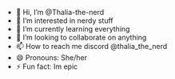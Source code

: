 - 👋 Hi, I’m @Thalia-the-nerd
- 👀 I’m interested in nerdy stuff
- 🌱 I’m currently learning everything
- 💞️ I’m looking to collaborate on anything
- 📫 How to reach me discord @thalia_the_nerd
- 😄 Pronouns: She/her
- ⚡ Fun fact: Im epic
<!---
Thalia-the-nerd/Thalia-the-nerd is a ✨ special ✨ repository because its `README.md` (this file) appears on your GitHub profile.
You can click the Preview link to take a look at your changes.
--->
